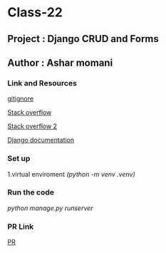 # Class-22

## Project :  Django CRUD and Forms

## Author : Ashar momani 

### Link and Resources 

[gitignore](https://www.toptal.com/developers/gitignore)

[Stack overflow](https://stackoverflow.com/questions/27220403/django-paypal-ipn-urls-include-not-working)

[Stack overflow 2](https://stackoverflow.com/questions/37471735/global-name-get-user-model-is-not-defined)

[Django documentation](https://docs.djangoproject.com/en/4.1/topics/migrations/)


### Set up 
1.virtual enviroment _*(python -m venv .venv)*_

### Run the code 
_*python manage.py runserver*_

### PR Link
[PR](https://github.com/Ashar121299/snacks_crud/pull/1)
